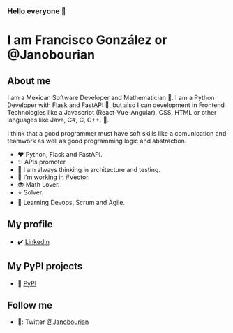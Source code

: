 ### Hello everyone 👋

# **I am Francisco González** or @Janobourian

## About me

I am a Mexican Software Developer and Mathematician :rocket:. I am a Python Developer with Flask and FastAPI :snake:, but also I can development in Frontend Technologies like a Javascript (React-Vue-Angular), CSS, HTML or other languages like Java, C#, C, C++. :dolphin:. 

I think that a good programmer must have soft skills like a comunication and teamwork as well as good programming logic and abstraction. 

- :hearts: Python, Flask and FastAPI.
- ✨ APIs promoter.
- :unicorn: I am always thinking in architecture and testing.
- :office: I'm working in #Vector.
- :sunglasses: Math Lover.
- :star: Solver.
- :brain: Learning Devops, Scrum and Agile.

## My profile

- :heavy_check_mark: [LinkedIn][lkn]

## My PyPI projects

- 🌻 [PyPI][pypi]

## Follow me

- 🔗: Twitter [@Janobourian][twitter]

[pypi]: https://pypi.org/user/janobourian/
[lkn]: https://www.linkedin.com/in/francisco-gonz%C3%A1lez-48030593
[twitter]: https://twitter.com/JanoBourian
